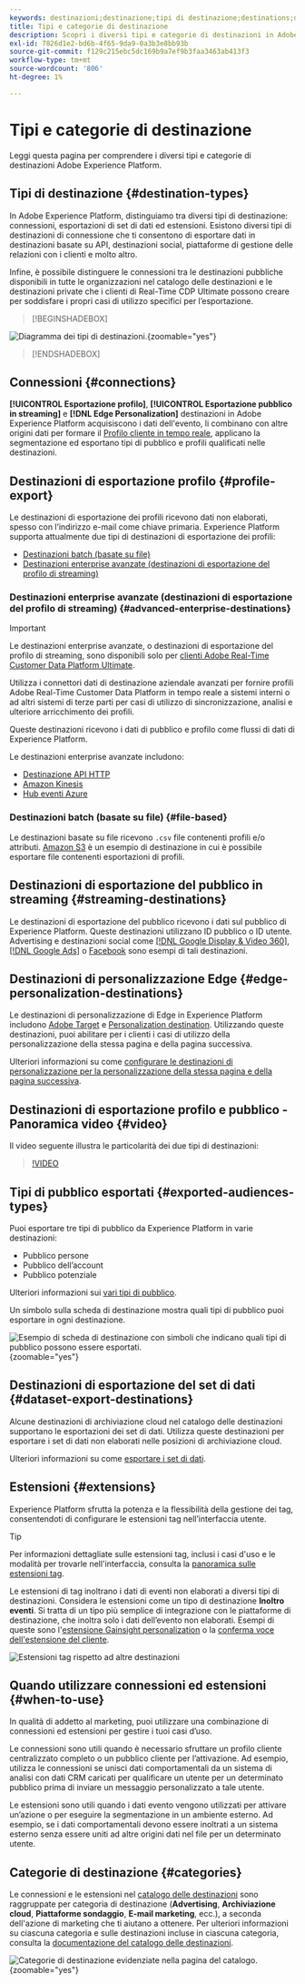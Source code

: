 ```yaml
---
keywords: destinazioni;destinazione;tipi di destinazione;destinations;destination types
title: Tipi e categorie di destinazione
description: Scopri i diversi tipi e categorie di destinazioni in Adobe Experience Platform.
exl-id: 7826d1e2-bd6b-4f65-9da9-0a3b3e8bb93b
source-git-commit: f129c215ebc5dc169b9a7ef9b3faa3463ab413f3
workflow-type: tm+mt
source-wordcount: '806'
ht-degree: 1%

---
```


# Tipi e categorie di destinazione

Leggi questa pagina per comprendere i diversi tipi e categorie di destinazioni Adobe Experience Platform.

## Tipi di destinazione {#destination-types}

In Adobe Experience Platform, distinguiamo tra diversi tipi di destinazione: connessioni, esportazioni di set di dati ed estensioni. Esistono diversi tipi di destinazioni di connessione che ti consentono di esportare dati in destinazioni basate su API, destinazioni social, piattaforme di gestione delle relazioni con i clienti e molto altro.

Infine, è possibile distinguere le connessioni tra le destinazioni pubbliche disponibili in tutte le organizzazioni nel catalogo delle destinazioni e le destinazioni private che i clienti di Real-Time CDP Ultimate possono creare per soddisfare i propri casi di utilizzo specifici per l’esportazione.

>[!BEGINSHADEBOX]

![Diagramma dei tipi di destinazioni.](./assets/destination-types/types-of-destinations-no-highlight.png "Diagramma dei tipi di destinazioni."){zoomable="yes"}

>[!ENDSHADEBOX]

## Connessioni {#connections}

**[!UICONTROL Esportazione profilo]**, **[!UICONTROL Esportazione pubblico in streaming]** e **[!DNL Edge Personalization]** destinazioni in Adobe Experience Platform acquisiscono i dati dell&#39;evento, li combinano con altre origini dati per formare il [Profilo cliente in tempo reale](../profile/home.md), applicano la segmentazione ed esportano tipi di pubblico e profili qualificati nelle destinazioni.

## Destinazioni di esportazione profilo {#profile-export}

Le destinazioni di esportazione dei profili ricevono dati non elaborati, spesso con l’indirizzo e-mail come chiave primaria. Experience Platform supporta attualmente due tipi di destinazioni di esportazione dei profili:

* [Destinazioni batch (basate su file)](#file-based)
* [Destinazioni enterprise avanzate (destinazioni di esportazione del profilo di streaming)](#advanced-enterprise-destinations)

### Destinazioni enterprise avanzate (destinazioni di esportazione del profilo di streaming) {#advanced-enterprise-destinations}

>[!IMPORTANT]
>
>Le destinazioni enterprise avanzate, o destinazioni di esportazione del profilo di streaming, sono disponibili solo per [clienti Adobe Real-Time Customer Data Platform Ultimate](https://helpx.adobe.com/it/legal/product-descriptions/real-time-customer-data-platform.html).

Utilizza i connettori dati di destinazione aziendale avanzati per fornire profili Adobe Real-Time Customer Data Platform in tempo reale a sistemi interni o ad altri sistemi di terze parti per casi di utilizzo di sincronizzazione, analisi e ulteriore arricchimento dei profili.

Queste destinazioni ricevono i dati di pubblico e profilo come flussi di dati di Experience Platform.

Le destinazioni enterprise avanzate includono:

* [Destinazione API HTTP](catalog/streaming/http-destination.md)
* [Amazon Kinesis](catalog/cloud-storage/amazon-kinesis.md)
* [Hub eventi Azure](catalog/cloud-storage/azure-event-hubs.md)

### Destinazioni batch (basate su file) {#file-based}

Le destinazioni basate su file ricevono `.csv` file contenenti profili e/o attributi. [Amazon S3](catalog/cloud-storage/amazon-s3.md) è un esempio di destinazione in cui è possibile esportare file contenenti esportazioni di profili.

## Destinazioni di esportazione del pubblico in streaming {#streaming-destinations}

Le destinazioni di esportazione del pubblico ricevono i dati sul pubblico di Experience Platform. Queste destinazioni utilizzano ID pubblico o ID utente. Advertising e destinazioni social come [[!DNL Google Display & Video 360]](catalog/advertising/google-dv360.md), [[!DNL Google Ads]](catalog/advertising/google-ads-destination.md) o [Facebook](catalog/social/facebook.md) sono esempi di tali destinazioni.

## Destinazioni di personalizzazione Edge {#edge-personalization-destinations}

Le destinazioni di personalizzazione di Edge in Experience Platform includono [Adobe Target](/help/destinations/catalog/personalization/adobe-target-connection.md) e [Personalization destination](/help/destinations/catalog/personalization/custom-personalization.md). Utilizzando queste destinazioni, puoi abilitare per i clienti i casi di utilizzo della personalizzazione della stessa pagina e della pagina successiva.

Ulteriori informazioni su come [configurare le destinazioni di personalizzazione per la personalizzazione della stessa pagina e della pagina successiva](/help/destinations/ui/activate-edge-personalization-destinations.md).

## Destinazioni di esportazione profilo e pubblico - Panoramica video {#video}

Il video seguente illustra le particolarità dei due tipi di destinazioni:

>[!VIDEO](https://video.tv.adobe.com/v/35693?quality=12&captions=ita)

## Tipi di pubblico esportati {#exported-audiences-types}

Puoi esportare tre tipi di pubblico da Experience Platform in varie destinazioni:

* Pubblico persone
* Pubblico dell’account
* Pubblico potenziale

Ulteriori informazioni sui [vari tipi di pubblico](/help/segmentation/types/account-audiences.md#terminology).

Un simbolo sulla scheda di destinazione mostra quali tipi di pubblico puoi esportare in ogni destinazione.

![Esempio di scheda di destinazione con simboli che indicano quali tipi di pubblico possono essere esportati.](/help/destinations/assets/destination-types/types-of-audiences.png "Esempio di scheda di destinazione con simboli che indicano quali tipi di pubblico possono essere esportati."){zoomable="yes"}


## Destinazioni di esportazione del set di dati {#dataset-export-destinations}

Alcune destinazioni di archiviazione cloud nel catalogo delle destinazioni supportano le esportazioni dei set di dati. Utilizza queste destinazioni per esportare i set di dati non elaborati nelle posizioni di archiviazione cloud.

Ulteriori informazioni su come [esportare i set di dati](/help/destinations/ui/export-datasets.md).

## Estensioni {#extensions}

Experience Platform sfrutta la potenza e la flessibilità della gestione dei tag, consentendoti di configurare le estensioni tag nell’interfaccia utente.

>[!TIP]
>
>Per informazioni dettagliate sulle estensioni tag, inclusi i casi d&#39;uso e le modalità per trovarle nell&#39;interfaccia, consulta la [panoramica sulle estensioni tag](./catalog/launch-extensions/overview.md).

Le estensioni di tag inoltrano i dati di eventi non elaborati a diversi tipi di destinazioni. Considera le estensioni come un tipo di destinazione **Inoltro eventi**. Si tratta di un tipo più semplice di integrazione con le piattaforme di destinazione, che inoltra solo i dati dell’evento non elaborati. Esempi di queste sono l&#39;[estensione Gainsight personalization](./catalog/personalization/gainsight.md) o la [conferma voce dell&#39;estensione del cliente](./catalog/voice/confirmit-digital-feedback.md).

![Estensioni tag rispetto ad altre destinazioni](./assets/common/launch-and-other-destinations.png)

## Quando utilizzare connessioni ed estensioni {#when-to-use}

In qualità di addetto al marketing, puoi utilizzare una combinazione di connessioni ed estensioni per gestire i tuoi casi d’uso.

Le connessioni sono utili quando è necessario sfruttare un profilo cliente centralizzato completo o un pubblico cliente per l’attivazione. Ad esempio, utilizza le connessioni se unisci dati comportamentali da un sistema di analisi con dati CRM caricati per qualificare un utente per un determinato pubblico prima di inviare un messaggio personalizzato a tale utente.

Le estensioni sono utili quando i dati evento vengono utilizzati per attivare un’azione o per eseguire la segmentazione in un ambiente esterno. Ad esempio, se i dati comportamentali devono essere inoltrati a un sistema esterno senza essere uniti ad altre origini dati nel file per un determinato utente.

## Categorie di destinazione {#categories}

Le connessioni e le estensioni nel [catalogo delle destinazioni](https://platform.adobe.com/destination/catalog) sono raggruppate per categoria di destinazione (**Advertising**, **Archiviazione cloud**, **Piattaforme sondaggio**, **E-mail marketing**, ecc.), a seconda dell&#39;azione di marketing che ti aiutano a ottenere. Per ulteriori informazioni su ciascuna categoria e sulle destinazioni incluse in ciascuna categoria, consulta la [documentazione del catalogo delle destinazioni](./catalog/overview.md).

![Categorie di destinazione evidenziate nella pagina del catalogo.](./assets/destination-types/destination-categories-menu.png "Categorie di destinazione evidenziate nella pagina del catalogo."){zoomable="yes"}
